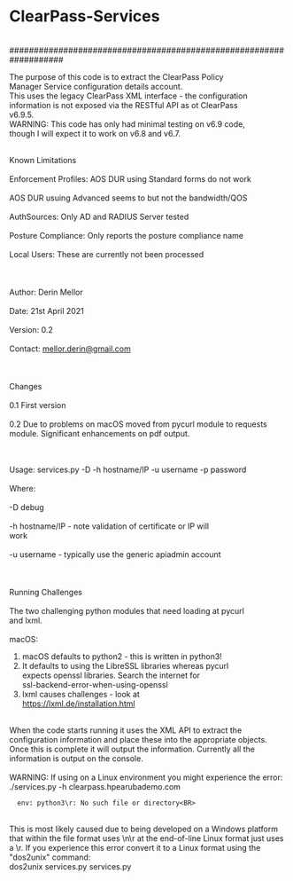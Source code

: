 # ClearPass-Services
<BR>
###################################################################
                                                                  
The purpose of this code is to extract the ClearPass Policy        
Manager Service configuration details account.                    
This uses the legacy ClearPass XML interface - the configuration  
information is not exposed via the RESTful API as ot ClearPass    
v6.9.5.                                                           <BR>
WARNING: This code has only had minimal testing on v6.9 code,     
though I will expect it to work on v6.8 and v6.7.                 <BR><BR>
                                                                  
Known Limitations<BR>                                                
Enforcement Profiles: AOS DUR using Standard forms do not work<BR>  
AOS DUR usuing Advanced seems to but not the bandwidth/QOS<BR>      
AuthSources: Only AD and RADIUS Server tested<BR>                   
Posture Compliance: Only reports the posture compliance name<BR>     
Local Users: These are currently not been processed<BR>              
<BR>                                                                 
Author: Derin Mellor<BR>                                            
Date: 21st April 2021<BR>                                             
Version: 0.2<BR>                                                    
Contact: mellor.derin@gmail.com<BR>                          
<BR>                                                                  
Changes<BR>                                                           
0.1 First version<BR>                                                 
0.2 Due to problems on macOS moved from pycurl module to requests 
     module. Significant enhancements on pdf output.<BR>              
<BR>
  
Usage: services.py -D -h hostname/IP -u username -p password<BR>    
Where:<BR>                                                          
  -D  debug<BR>                                                       
  -h  hostname/IP - note validation of certificate or IP will    
      work<BR>                                                       
  -u  username - typically use the generic apiadmin account<BR>       
<BR>                                                                  
Running Challenges<BR>                                               
The two challenging python modules that need loading at pycurl    
and lxml.<BR>                                                         
macOS:<BR>                                                       
  1) macOS defaults to python2 - this is written in python3!<BR>    
  2) It defaults to using the LibreSSL libraries whereas pycurl   
      expects openssl libraries. Search the internet for          
      ssl-backend-error-when-using-openssl<BR>                      
  3) lxml causes challenges - look at                             
      https://lxml.de/installation.html<BR>                          
<BR>                                                                 
When the code starts running it uses the XML API to extract the   
configuration information and place these into the appropriate    
objects. Once this is complete it will output the information.    
Currently all the information is output on the console.<BR>          
<BR>                                                                  
WARNING: If using on a Linux environment you might experience the 
error:<BR>                                                             
      ./services.py -h clearpass.hpearubademo.com<BR>
  
      env: python3\r: No such file or directory<BR>
<BR>  
This is most likely caused due to being developed on a Windows   
platform that within the file format uses \n\r at the end-of-line
Linux format just uses a \r. If you experience this error convert
it to a Linux format using the "dos2unix" command:<BR>              
      dos2unix services.py services.py                           
                                                                  

